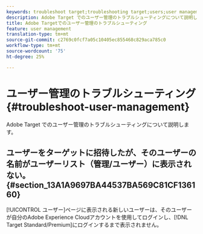 ```yaml
---
keywords: troubleshoot target;troubleshooting target;users;user management
description: Adobe Target でのユーザー管理のトラブルシューティングについて説明します。
title: Adobe Targetでのユーザー管理のトラブルシューティング
feature: user management
translation-type: tm+mt
source-git-commit: c2769c0fcf7a05c10405ec855468c829aca785c0
workflow-type: tm+mt
source-wordcount: '75'
ht-degree: 25%

---
```



# ユーザー管理のトラブルシューティング{#troubleshoot-user-management}

Adobe Target でのユーザー管理のトラブルシューティングについて説明します。

## ユーザーをターゲットに招待したが、そのユーザーの名前がユーザーリスト（管理/ユーザー）に表示されない。{#section_13A1A9697BA44537BA569C81CF136160}

[!UICONTROL ユーザー]ページに表示される新しいユーザーは、そのユーザーが自分のAdobe Experience Cloudアカウントを使用してログインし、[!DNL Target Standard/Premium]にログインするまで表示されません。